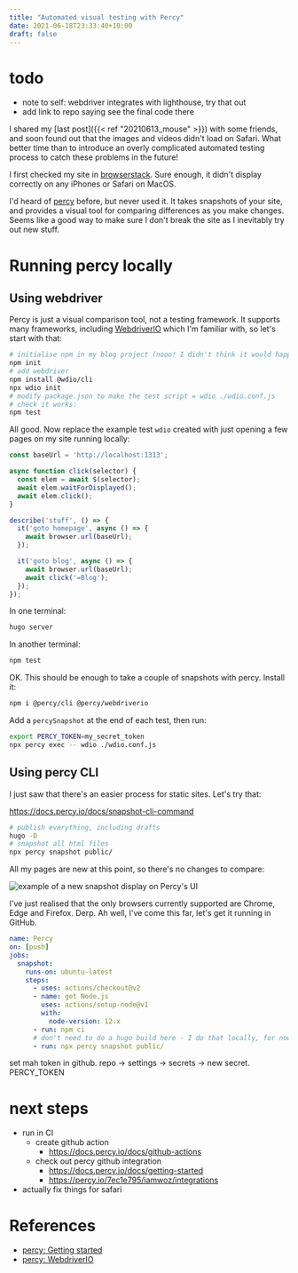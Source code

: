 ```yaml
---
title: "Automated visual testing with Percy"
date: 2021-06-18T23:33:40+10:00
draft: false
---
```


# todo
- note to self: webdriver integrates with lighthouse, try that out
- add link to repo saying see the final code there

I shared my [last post]({{< ref "20210613_mouse" >}}) with some friends, and
soon found out that the images and videos didn't load on Safari. What better
time than to introduce an overly complicated automated testing process to catch
these problems in the future!

I first checked my site in [browserstack](https://www.browserstack.com/). Sure
enough, it didn't display correctly on any iPhones or Safari on MacOS.

I'd heard of [percy](https://percy.io/) before, but never used it. It takes
snapshots of your site, and provides a visual tool for comparing differences as
you make changes. Seems like a good way to make sure I don't break the site as
I inevitably try out new stuff.

# Running percy locally

## Using webdriver

Percy is just a visual comparison tool, not a testing framework. It supports
many frameworks, including [WebdriverIO](https://webdriver.io/) which I'm
familiar with, so let's start with that:

```sh
# initialise npm in my blog project (nooo! I didn't think it would happen so soon :( )
npm init
# add webdriver
npm install @wdio/cli
npx wdio init
# modify package.json to make the test script = wdio ./wdio.conf.js
# check it works:
npm test
```

All good. Now replace the example test `wdio` created with just opening a few
pages on my site running locally:

```js
const baseUrl = 'http://localhost:1313';

async function click(selector) {
  const elem = await $(selector);
  await elem.waitForDisplayed();
  await elem.click();
}

describe('stuff', () => {
  it('goto homepage', async () => {
    await browser.url(baseUrl);
  });

  it('goto blog', async () => {
    await browser.url(baseUrl);
    await click('=Blog');
  });
});
```

In one terminal:

```sh
hugo server
```

In another terminal:

```sh
npm test
```

OK. This should be enough to take a couple of snapshots with percy. Install it:

```sh
npm i @percy/cli @percy/webdriverio
```

Add a `percySnapshot` at the end of each test, then run:

```sh
export PERCY_TOKEN=my_secret_token
npx percy exec -- wdio ./wdio.conf.js
```


## Using percy CLI

I just saw that there's an easier process for static sites. Let's try that:

https://docs.percy.io/docs/snapshot-cli-command

```sh
# publish everything, including drafts
hugo -D
# snapshot all html files
npx percy snapshot public/
```

All my pages are new at this point, so there's no changes to compare:

<img
  src="/blog/20210618/new_snapshot.png"
  alt="example of a new snapshot display on Percy's UI" />

I've just realised that the only browsers currently supported are Chrome, Edge
and Firefox. Derp. Ah well, I've come this far, let's get it running in GitHub.

```yml
name: Percy
on: [push]
jobs:
  snapshot:
    runs-on: ubuntu-latest
    steps:
      - uses: actions/checkout@v2
      - name: get Node.js
        uses: actions/setup-node@v1
        with:
          node-version: 12.x
      - run: npm ci
      # don't need to do a hugo build here - I do that locally, for now at least
      - run: npx percy snapshot public/
```

set mah token in github. repo -> settings -> secrets -> new secret. PERCY_TOKEN

# next steps
- run in CI
  - create github action
    - https://docs.percy.io/docs/github-actions
  - check out percy github integration
    - https://docs.percy.io/docs/getting-started
    - https://percy.io/7ec1e795/iamwoz/integrations
- actually fix things for safari


# References
- [percy: Getting started](https://docs.percy.io/docs/getting-started)
- [percy: WebdriverIO](https://docs.percy.io/docs/webdriverio)

